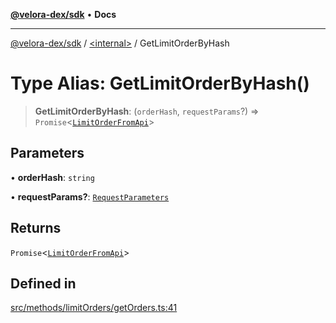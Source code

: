 [**@velora-dex/sdk**](../../README.md) • **Docs**

***

[@velora-dex/sdk](../../globals.md) / [\<internal\>](../README.md) / GetLimitOrderByHash

# Type Alias: GetLimitOrderByHash()

> **GetLimitOrderByHash**: (`orderHash`, `requestParams`?) => `Promise`\<[`LimitOrderFromApi`](../../type-aliases/LimitOrderFromApi.md)\>

## Parameters

• **orderHash**: `string`

• **requestParams?**: [`RequestParameters`](RequestParameters.md)

## Returns

`Promise`\<[`LimitOrderFromApi`](../../type-aliases/LimitOrderFromApi.md)\>

## Defined in

[src/methods/limitOrders/getOrders.ts:41](https://github.com/VeloraDEX/sdk/blob/feat/extend_delta_orders_filtering/src/methods/limitOrders/getOrders.ts#L41)
